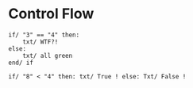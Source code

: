 # Control Flow

```cpc
if/ "3" == "4" then:
    txt/ WTF?!
else:
    txt/ all green
end/ if
```

```cpc
if/ "8" < "4" then: txt/ True ! else: Txt/ False !
```
